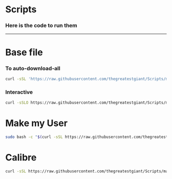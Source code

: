 # Scripts

### Here is the code to run them
---
# Base file
### To auto-download-all
```bash
curl -sSL 'https://raw.githubusercontent.com/thegreatestgiant/Scripts/main/Base.sh' | sudo bash -s - -y
```

### Interactive
```bash
curl -sSLO https://raw.githubusercontent.com/thegreatestgiant/Scripts/main/Base.sh; chmod +x Base.sh; ./Base.sh; rm Base.sh
```

# Make my User
```bash
sudo bash -c "$(curl -sSL https://raw.githubusercontent.com/thegreatestgiant/Scripts/main/users.sh)"
```

# Calibre
```sh
curl -sSL https://raw.githubusercontent.com/thegreatestgiant/Scripts/main/Calibre.sh | sudo bash
```
